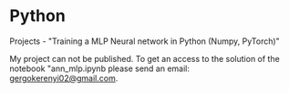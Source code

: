 # Python
Projects - "Training a MLP Neural network in Python (Numpy, PyTorch)"


My project can not be published. To get an access to the solution of the notebook "ann_mlp.ipynb please send an email: gergokerenyi02@gmail.com.
